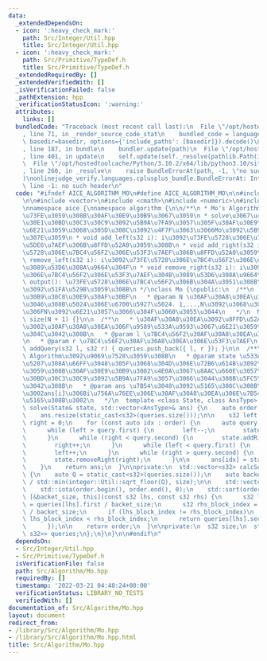```yaml
---
data:
  _extendedDependsOn:
  - icon: ':heavy_check_mark:'
    path: Src/Integer/Util.hpp
    title: Src/Integer/Util.hpp
  - icon: ':heavy_check_mark:'
    path: Src/Primitive/TypeDef.h
    title: Src/Primitive/TypeDef.h
  _extendedRequiredBy: []
  _extendedVerifiedWith: []
  _isVerificationFailed: false
  _pathExtension: hpp
  _verificationStatusIcon: ':warning:'
  attributes:
    links: []
  bundledCode: "Traceback (most recent call last):\n  File \"/opt/hostedtoolcache/Python/3.10.2/x64/lib/python3.10/site-packages/onlinejudge_verify/documentation/build.py\"\
    , line 71, in _render_source_code_stat\n    bundled_code = language.bundle(stat.path,\
    \ basedir=basedir, options={'include_paths': [basedir]}).decode()\n  File \"/opt/hostedtoolcache/Python/3.10.2/x64/lib/python3.10/site-packages/onlinejudge_verify/languages/cplusplus.py\"\
    , line 187, in bundle\n    bundler.update(path)\n  File \"/opt/hostedtoolcache/Python/3.10.2/x64/lib/python3.10/site-packages/onlinejudge_verify/languages/cplusplus_bundle.py\"\
    , line 401, in update\n    self.update(self._resolve(pathlib.Path(included), included_from=path))\n\
    \  File \"/opt/hostedtoolcache/Python/3.10.2/x64/lib/python3.10/site-packages/onlinejudge_verify/languages/cplusplus_bundle.py\"\
    , line 260, in _resolve\n    raise BundleErrorAt(path, -1, \"no such header\"\
    )\nonlinejudge_verify.languages.cplusplus_bundle.BundleErrorAt: Integer/Util.hpp:\
    \ line -1: no such header\n"
  code: "#ifndef AICE_ALGORITHM_MO\n#define AICE_ALGORITHM_MO\n\n#include \"Integer/Util.hpp\"\
    \n\n#include <vector>\n#include <cmath>\n#include <numeric>\n#include <algorithm>\n\
    \nnamespace aice {\nnamespace algorithm {\n\n/**\n * Mo's Algorithm \u3092\u5B9F\
    \u73FE\u3059\u308B\u30AF\u30E9\u30B9\u3067\u3059\n * solve\u3067\u4EE5\u4E0B\u306E\
    \u30E1\u30BD\u30C3\u30C9\u3092\u5B9A\u7FA9\u3057\u305F\u30AF\u30E9\u30B9\u3092\
    \u6E21\u3059\u3068\u305D\u308C\u3092\u4F7F\u3063\u3066Mo\u3092\u5B9F\u73FE\u3057\
    \u307E\u3059\n * void add_left(s32 i): i\u3092\u73FE\u5728\u306E\u7BC4\u56F2\u306E\
    \u5DE6\u7AEF\u306B\u8FFD\u52A0\u3059\u308B\n * void add_right(s32 i): i\u3092\u73FE\
    \u5728\u306E\u7BC4\u56F2\u306E\u53F3\u7AEF\u306B\u8FFD\u52A0\u3059\u308B\n * void\
    \ remove_left(s32 i): i\u3092\u73FE\u5728\u306E\u7BC4\u56F2\u306E\u5DE6\u7AEF\u304B\
    \u3089\u53D6\u308A\u9664\u304F\n * void remove_right(s32 i): i\u3092\u73FE\u5728\
    \u306E\u7BC4\u56F2\u306E\u53F3\u7AEF\u304B\u3089\u53D6\u308A\u9664\u304F\n * AnsType\
    \ output(): \u73FE\u5728\u306E\u7BC4\u56F2\u306B\u304A\u3051\u308B\u7B54\u3048\
    \u3092\u51FA\u529B\u3059\u308B\n */\nclass Mo {\npublic:\n  /**\n   * \u30B3\u30F3\
    \u30B9\u30C8\u30E9\u30AF\u30BF\n   * @param N \u30AF\u30A8\u30EA\u304C\u53D6\u308A\
    \u3046\u308B\u5024\u306E\u6700\u5927\u5024. 1,...,N\u3092\u3068\u308B\u5834\u5408\
    \u306FN\u3092\u6E21\u3057\u3066\u304F\u3060\u3055\u3044\n   */\n  Mo(s32 N) :\
    \ size(N + 1) {}\n\n  /**\n   * \u30AF\u30A8\u30EA\u3092\u8FFD\u52A0\u3059\u308B\
    \u3002\u30AF\u30A8\u30EA\u306F\u9589\u533A\u9593\u3067\u6E21\u3059\u5FC5\u8981\
    \u304C\u3042\u308B\n   * @param l \u7BC4\u56F2\u30AF\u30A8\u30EA\u306E\u5DE6\u7AEF\
    \n   * @param r \u7BC4\u56F2\u30AF\u30A8\u30EA\u306E\u53F3\u7AEF\n   */\n  void\
    \ addQuery(s32 l, s32 r) { queries.push_back({ l, r }); }\n\n  /**\n   * Mo's\
    \ Algorithm\u3092\u9069\u7528\u3059\u308B\n   * @param state \u533A\u9593\u3092\
    \u5207\u308A\u66FF\u3048\u305F\u3068\u304D\u306E\u72B6\u614B\u3092\u7BA1\u7406\
    \u3059\u308B\u30AF\u30E9\u30B9\u3002\u4E0A\u3067\u8AAC\u660E\u3057\u305F\u30E1\
    \u30BD\u30C3\u30C9\u3092\u5B9A\u7FA9\u3057\u3066\u3044\u308B\u5FC5\u8981\u304C\
    \u3042\u308B\n   * @param ans \u7B54\u3048\u3092\u5165\u308C\u308B\u914D\u5217\
    \u3002ans[i]\u306Bi\u756A\u76EE\u306E\u30AF\u30A8\u30EA\u306E\u7B54\u3048\u304C\
    \u5165\u308B\u3002\n   */\n  template <class State, class AnsType> std::vector<AnsType>\
    \ solve(State& state, std::vector<AnsType>& ans) {\n    auto order = calcSortedQueryIndex();\n\
    \    ans.resize(static_cast<s32>(queries.size()));\n\n    s32 left = 0;\n    s32\
    \ right = 0;\n    for (const auto idx : order) {\n      auto query = queries[idx];\n\
    \      while (left > query.first) {\n        left--;\n        state.addLeft(left);\n\
    \      }\n      while (right < query.second) {\n        state.addRight(right);\n\
    \        right++;\n      }\n      while (left < query.first) {\n        state.removeLeft(left);\n\
    \        left++;\n      }\n      while (right > query.second) {\n        right--;\n\
    \        state.removeRight(right);\n      }\n\n      ans[idx] = state.output();\n\
    \    }\n    return ans;\n  }\n\nprivate:\n  std::vector<s32> calcSortedQueryIndex()\
    \ {\n    auto Q = static_cast<s32>(queries.size());\n    auto backet_size = size\
    \ / std::min(integer::Util::sqrt_floor(Q), size);\n\n    std::vector<s32> order(Q);\n\
    \    std::iota(order.begin(), order.end(), 0);\n    std::sort(order.begin(), order.end(),\
    \ [&backet_size, this](const s32 lhs, const s32 rhs) {\n      s32 lhs_block_index\
    \ = queries[lhs].first / backet_size;\n      s32 rhs_block_index = queries[rhs].first\
    \ / backet_size;\n      if (lhs_block_index != rhs_block_index)\n        return\
    \ lhs_block_index < rhs_block_index;\n      return queries[lhs].second < queries[rhs].second;\n\
    \      });\n\n    return order;\n  }\n\nprivate:\n  s32 size;\n  std::vector<std::pair<s32,\
    \ s32>> queries;\n};\n}\n}\n\n#endif\n"
  dependsOn:
  - Src/Integer/Util.hpp
  - Src/Primitive/TypeDef.h
  isVerificationFile: false
  path: Src/Algorithm/Mo.hpp
  requiredBy: []
  timestamp: '2022-03-21 04:48:24+00:00'
  verificationStatus: LIBRARY_NO_TESTS
  verifiedWith: []
documentation_of: Src/Algorithm/Mo.hpp
layout: document
redirect_from:
- /library/Src/Algorithm/Mo.hpp
- /library/Src/Algorithm/Mo.hpp.html
title: Src/Algorithm/Mo.hpp
---
```


